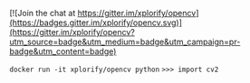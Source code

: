 
[![Join the chat at https://gitter.im/xplorify/opencv](https://badges.gitter.im/xplorify/opencv.svg)](https://gitter.im/xplorify/opencv?utm_source=badge&utm_medium=badge&utm_campaign=pr-badge&utm_content=badge)

`docker run -it xplorify/opencv python`
`>>> import cv2`
